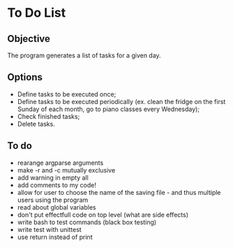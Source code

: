 # To Do List
## Objective
The program generates a list of tasks for a given day.
## Options
- Define tasks to be executed once;
- Define tasks to be executed periodically (ex. clean the fridge on the first Sunday of each month, go to piano classes every Wednesday);
- Check finished tasks;
- Delete tasks.
## To do
- rearange argparse arguments
- make -r and -c mutually exclusive
- add warning in empty all
- add comments to my code!
- allow for user to choose the name of the saving file - and thus multiple users using the program
- read about global variables
- don't put effectfull code on top level (what are side effects)
- write bash to test commands (black box testing)
- write test with unittest
- use return instead of print

